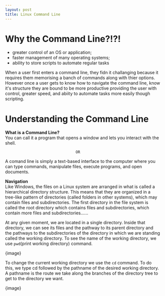 ```yaml
---
layout: post
title: Linux Command Line
---
```


# Why the Command Line?!?!

- greater control of an OS or application;
- faster management of many operating systems;
- ability to store scripts to automate regular tasks

When a user first enters a command line, they fidn it challanging because it requires them memorising a banch of commands
along with thier options. However once a user gets to know how to navigate the command line, know it's structure they are 
bound to be more productive providing the user with control, greater speed, and abiity to automate tasks more easily though
scripting.

# Understanding the Command Line

**What is a Command Line?**<br>
You can call it a program that opens a window and lets you interact with the shell. 

                                    OR

A comand line is simply a text-based interface to the computer where you can type commands, manipulate files, execute programs, and open documents.

**Navigation**<br>
Like Windows, the files on a Linux system are arranged in what is called a hierarchical directory structure. This means that they are organized in a tree-like pattern of directories (called folders in other systems), which may contain files and subdirectories. The first directory in the file system is called the root directory which contains files and subdirectories, which contain more files and subdirectories......

At any given moment, we are located in a single directory. Inside that directory, we can see its files and the pathway to its parent directory and the pathways to the subdirectories of the directory in which we are standing called the working directory. To see the name of the working directory, we use  `pwd`(print working directory) command.

{image}

To change the current working directory we use the `cd` command. To do this, we type cd followed by the pathname of the desired working directory. A pathname is the route we take along the branches of the directory tree to get to the directory we want.


{image}